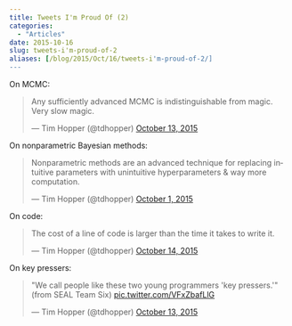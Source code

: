 ```yaml
---
title: Tweets I'm Proud Of (2)
categories:
  - "Articles"
date: 2015-10-16
slug: tweets-i'm-proud-of-2
aliases: [/blog/2015/Oct/16/tweets-i'm-proud-of-2/]
---
```


On MCMC:

<blockquote class="twitter-tweet" lang="en"><p lang="en" dir="ltr">Any sufficiently advanced MCMC is indistinguishable from magic. &#10;&#10;Very slow magic.</p>&mdash; Tim Hopper (@tdhopper) <a href="https://twitter.com/tdhopper/status/654023792667291648">October 13, 2015</a></blockquote>
<script async src="//platform.twitter.com/widgets.js" charset="utf-8"></script>

On nonparametric Bayesian methods:

<blockquote class="twitter-tweet" lang="en"><p lang="en" dir="ltr">Nonparametric methods are an advanced technique for replacing intuitive parameters with unintuitive hyperparameters &amp; way more computation.</p>&mdash; Tim Hopper (@tdhopper) <a href="https://twitter.com/tdhopper/status/649679350510424064">October 1, 2015</a></blockquote>
<script async src="//platform.twitter.com/widgets.js" charset="utf-8"></script>

On code:

<blockquote class="twitter-tweet" lang="en"><p lang="en" dir="ltr">The cost of a line of code is larger than the time it takes to write it.</p>&mdash; Tim Hopper (@tdhopper) <a href="https://twitter.com/tdhopper/status/654386934672924673">October 14, 2015</a></blockquote>
<script async src="//platform.twitter.com/widgets.js" charset="utf-8"></script>

On key pressers:

<blockquote class="twitter-tweet" lang="en"><p lang="en" dir="ltr">&quot;We call people like these two young programmers &#39;key pressers.&#39;&quot;&#10;&#10;(from SEAL Team Six) <a href="http://t.co/VFxZbafLlG">pic.twitter.com/VFxZbafLlG</a></p>&mdash; Tim Hopper (@tdhopper) <a href="https://twitter.com/tdhopper/status/653902530406187008">October 13, 2015</a></blockquote>
<script async src="//platform.twitter.com/widgets.js" charset="utf-8"></script>
